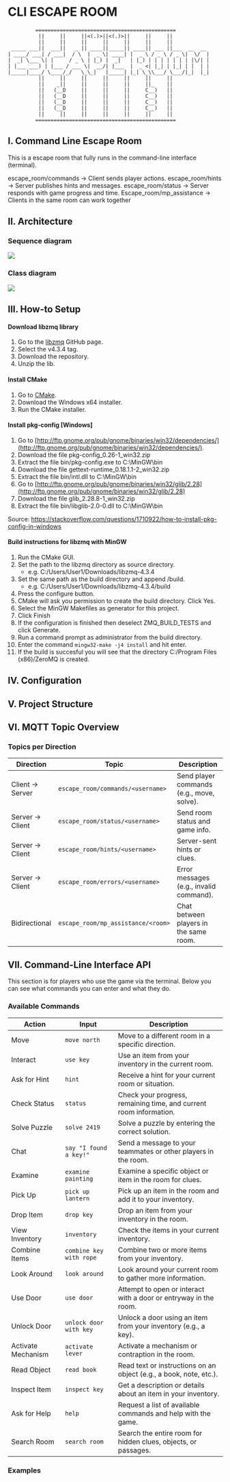 # CLI ESCAPE ROOM
```
         ==============================================
          ||     ||     ||<(.)>||<(.)>||     ||     ||
          ||     ||     ||     ||     ||     ||     ||
 _____ ___||  ___||   _ || ____||_____|| ____|| ___ ||___  __  __ 
| ____/ ___| / ___|  / \  |  _ \| ____| |  _ \ / _ \ / _ \|  \/  |
|  _| \___ \| |     / _ \ | |_) |  _|   | |_) | | | | | | | |\/| |
| |___ ___) | |___ / ___ \|  __/| |___  |  _ <| |_| | |_| | |  | |
|_____|____/ \____/_/   \_\_|   |_____| |_| \_\\___/ \___/|_|  |_|
          ||     ||     ||     ||     ||     ||     ||
          ||    _||     ||     ||     ||     ||_    ||
          ||   (__D     ||     ||     ||     C__)   ||
          ||   (__D     ||     ||     ||     C__)   ||
          ||   (__D     ||     ||     ||     C__)   ||
          ||   (__D     ||     ||     ||     C__)   ||
          ||     ||     ||     ||     ||     ||     ||
         ==============================================
```

## I. Command Line Escape Room
This is a escape room that fully runs in the command-line interface (terminal).  


escape_room/commands → Client sends player actions.
escape_room/hints → Server publishes hints and messages.
escape_room/status → Server responds with game progress and time.
Escape_room/mp_assistance → Clients in the same room can work together

## II. Architecture

### Sequence diagram
<!--
```plantuml
@startuml SequenceDiagram
skinparam BackgroundColor #AliceBluegit


participant Client
participant "MQTT Server" as MqttServer
box Server
skinparam BackgroundColor grey
participant "Event Handler" as Server
participant "Thread Pool" as ThreadPool
end box

activate MqttServer

' Emphasize persistent subscription
MqttServer <--[#green]-- Server : Listen
activate Server

' Client announces its presence (optional)
activate Client
Client -> MqttServer : Client Connect
MqttServer -> Server : (forward) Client Connect
Server -> Server : Check availability

' Server receives and manages thread
Server -> ThreadPool : Acquire/Create Thread for Task
activate ThreadPool
ThreadPool -> MqttServer : ACK
MqttServer -> Client : (forward) ACK

Client -> MqttServer : Request Service
MqttServer -> ThreadPool : (forward) Request Service

ThreadPool -> ThreadPool : Process Task
ThreadPool -> MqttServer : Return Service
MqttServer -> Client : (forward) Return Service

Client -> MqttServer : Client Close
deactivate Client
MqttServer -> ThreadPool : (forward) Client Close
deactivate ThreadPool

@enduml
```
-->

![](SequenceDiagram.svg)

### Class diagram

<!-- 
```plantuml
@startuml CppClassDiagram
skinparam BackgroundColor #AliceBlue

skinparam class {
  BackgroundColor PaleGreen
  BorderColor DarkGreen
  ArrowColor DarkSlateGray
}

package "Client" {
  class Player {
    + std::string username
    + std::string currentRoom
    --
    + void sendCommand(const std::string& command)
    + void move(const std::string& direction)
    + void interact(const std::string& item)
    + void requestHint()
    + void requestStatus()
    + void solvePuzzle(const std::string& solution)
    + void chat(const std::string& message)
    + void examine(const std::string& object)
    + void pickUp(const std::string& item)
    + void dropItem(const std::string& item)
    + void viewInventory()
    + void combineItems(const std::string& item1, const std::string& item2)
    + void lookAround()
    + void useDoor()
    + void unlockDoor(const std::string& item)
    + void activateMechanism(const std::string& mechanism)
    + void readObject(const std::string& object)
    + void inspectItem(const std::string& item)
    + void askForHelp()
    + void searchRoom()
  }
}

package "Server" {
  class GameServer {
    + GameManager gameLogic
    + ThreadPool threadPool
    --
    + void handlePlayerConnect(const std::string& username)
  }

  class ThreadPool {
    + int maxThreads
    + GameManager& gameManager
    --
    + void execute(std::function<void()> task)
    + void processClientRequest(const std::string& username, const std::string& topic, const std::string& message)
  }

  class GameManager {
    + std::vector<Room> rooms
    + std::unordered_map<std::string, PlayerSession> players
    --
    + void initializeGame()
    + void movePlayer(PlayerSession& session, const std::string& direction)
    + bool checkPuzzle(PlayerSession& session, const std::string& solution)
    + std::string getHint(PlayerSession& session)
    + std::string getStatus(PlayerSession& session)
    + void handleCollaboration(const std::string& room, const std::string& username, const std::string& message)
    + std::string handleInteraction(PlayerSession& session, const std::string& action, const std::string& target)
    + std::string handleExamine(PlayerSession& session, const std::string& object)
    + std::string handlePickup(PlayerSession& session, const std::string& item)
    + std::string handleDrop(PlayerSession& session, const std::string& item)
    + std::vector<Item> handleInventory(PlayerSession& session)
    + std::string handleCombine(PlayerSession& session, const std::string& item1, const std::string& item2)
    + std::string handleLookAround(PlayerSession& session)
    + std::string handleUseDoor(PlayerSession& session)
    + std::string handleUnlockDoor(PlayerSession& session, const std::string& item)
    + std::string handleActivate(PlayerSession& session, const std::string& mechanism)
    + std::string handleRead(PlayerSession& session, const std::string& object)
    + std::string handleInspect(PlayerSession& session, const std::string& item)
    + std::string handleSearch(PlayerSession& session)
  }

  class PlayerSession {
    + std::string username
    + std::chrono::system_clock::time_point lastActivityTime
    --
    + std::string processCommand(const std::string& command)
    + std::string getHint()
    + std::string getStatus()
    + std::string executeAction(const std::string& action, const std::string& target)
  }

  class Room {
    + std::string name
    + std::string description
    + std::vector<Puzzle> puzzles
    + std::vector<Item> items
    + std::vector<std::string> connectedPlayers
    --
    + std::string describeRoom(const PlayerSession& session)
    + std::string handleInteraction(PlayerSession& session, const std::string& action)
  }

  class Puzzle {
    + std::string name
    + std::string description
    + std::string solution
    + bool isSolved
    --
    + bool attemptSolution(const std::string& input)
    + std::string getClue()
  }

  class Item {
    + std::string name
    + std::string description
    + bool isUsable
    --
    + std::string use()
  }
}

' Relationships
Player --o GameServer : interacts with
GameServer --o GameManager : uses
GameServer --o ThreadPool : delegates to
ThreadPool --* GameManager : interacts with 
GameManager --* Room : manages
GameManager --* PlayerSession : manages
Room --* Puzzle : contains
Room --* Item : contains

@enduml
```
-->

![](CppClassDiagram.svg)

## III. How-to Setup



#### Download libzmq library
1. Go to the [libzmq](https://github.com/zeromq/libzmq) GitHub page.
2. Select the v4.3.4 tag.
3. Download the repository.
4. Unzip the lib.

#### Install CMake
1. Go to [CMake](https://cmake.org/).
2. Download the Windows x64 installer.
3. Run the CMake installer.

#### Install pkg-config [Windows]
1. Go to [http://ftp.gnome.org/pub/gnome/binaries/win32/dependencies/](http://ftp.gnome.org/pub/gnome/binaries/win32/dependencies/).
2. Download the file pkg-config_0.26-1_win32.zip
3. Extract the file bin/pkg-config.exe to C:\MinGW\bin
4. Download the file gettext-runtime_0.18.1.1-2_win32.zip
5. Extract the file bin/intl.dll to C:\MinGW\bin
6. Go to [http://ftp.gnome.org/pub/gnome/binaries/win32/glib/2.28](http://ftp.gnome.org/pub/gnome/binaries/win32/glib/2.28)
7. Download the file glib_2.28.8-1_win32.zip
8. Extract the file bin/libglib-2.0-0.dll to C:\MinGW\bin

Source: https://stackoverflow.com/questions/1710922/how-to-install-pkg-config-in-windows

#### Build instructions for libzmq with MinGW
1. Run the CMake GUI.
2. Set the path to the libzmq directory as source directory.
    * e.g. C:/Users/User1/Downloads/libzmq-4.3.4
3. Set the same path as the build directory and append /build.
    * e.g. C:/Users/User1/Downloads/libzmq-4.3.4/build
4. Press the configure button.
5. CMake will ask you permission to create the build directory. Click Yes.
6. Select the MinGW Makefiles as generator for this project.
7. Click Finish
8. If the configuration is finished then deselect ZMQ_BUILD_TESTS and click Generate.
9. Run a command prompt as administrator from the build directory.
10. Enter the command `mingw32-make -j4 install` and hit enter.
11. If the build is succesful you will see that the directory C:/Program Files (x86)/ZeroMQ is created.

## IV. Configuration



## V. Project Structure


## VI. MQTT Topic Overview

### Topics per Direction

| Direction       | Topic                              | Description                               |
|----------------|-------------------------------------|-------------------------------------------|
| Client → Server | `escape_room/commands/<username>`  | Send player commands (e.g., move, solve). |
| Server → Client | `escape_room/status/<username>`    | Send room status and game info.           |
| Server → Client | `escape_room/hints/<username>`     | Server-sent hints or clues.               |
| Server → Client | `escape_room/errors/<username>`    | Error messages (e.g., invalid command).   |
| Bidirectional   | `escape_room/mp_assistance/<room>` | Chat between players in the same room.    |

## VII. Command-Line Interface API
This section is for players who use the game via the terminal. Below you can see what commands you can enter and what they do.

### Available Commands

| Action                    | Input                             | Description                                                          |
|---------------------------|-----------------------------------|----------------------------------------------------------------------|
| Move                      | `move north`                      | Move to a different room in a specific direction.                    |
| Interact                  | `use key`                         | Use an item from your inventory in the current room.                 |
| Ask for Hint              | `hint`                            | Receive a hint for your current room or situation.                   |
| Check Status              | `status`                          | Check your progress, remaining time, and current room information.   |
| Solve Puzzle              | `solve 2419`                      | Solve a puzzle by entering the correct solution.                     |
| Chat                      | `say "I found a key!"`            | Send a message to your teammates or other players in the room.       |
| Examine                   | `examine painting`                | Examine a specific object or item in the room for clues.             |
| Pick Up                   | `pick up lantern`                 | Pick up an item in the room and add it to your inventory.            |
| Drop Item                 | `drop key`                        | Drop an item from your inventory in the room.                        |
| View Inventory            | `inventory`                       | Check the items in your current inventory.                           |
| Combine Items             | `combine key with rope`           | Combine two or more items from your inventory.                       |
| Look Around               | `look around`                     | Look around your current room to gather more information.            |
| Use Door                  | `use door`                        | Attempt to open or interact with a door or entryway in the room.     |
| Unlock Door               | `unlock door with key`            | Unlock a door using an item from your inventory (e.g., a key).       |
| Activate Mechanism        | `activate lever`                  | Activate a mechanism or contraption in the room.                     |
| Read Object               | `read book`                       | Read text or instructions on an object (e.g., a book, note, etc.).   |
| Inspect Item              | `inspect key`                     | Get a description or details about an item in your inventory.        |
| Ask for Help              | `help`                            | Request a list of available commands and help with the game.         |
| Search Room               | `search room`                     | Search the entire room for hidden clues, objects, or passages.       |

### Examples

